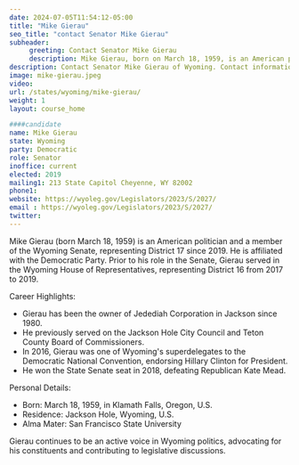 ```yaml
---
date: 2024-07-05T11:54:12-05:00
title: "Mike Gierau"
seo_title: "contact Senator Mike Gierau"
subheader:
     greeting: Contact Senator Mike Gierau
     description: Mike Gierau, born on March 18, 1959, is an American politician affiliated with the Democratic Party. He assumed office as a member of the Wyoming State Senate, representing District 17, on January 7, 2019.
description: Contact Senator Mike Gierau of Wyoming. Contact information for Mike Gierau includes email address, phone number, and mailing address.
image: mike-gierau.jpeg
video:
url: /states/wyoming/mike-gierau/
weight: 1
layout: course_home

####candidate
name: Mike Gierau
state: Wyoming
party: Democratic
role: Senator
inoffice: current
elected: 2019
mailing1: 213 State Capitol Cheyenne, WY 82002
phone1: 
website: https://wyoleg.gov/Legislators/2023/S/2027/
email : https://wyoleg.gov/Legislators/2023/S/2027/
twitter: 
---
```

Mike Gierau (born March 18, 1959) is an American politician and a member of the Wyoming Senate, representing District 17 since 2019. He is affiliated with the Democratic Party. Prior to his role in the Senate, Gierau served in the Wyoming House of Representatives, representing District 16 from 2017 to 2019.

Career Highlights:
- Gierau has been the owner of Jedediah Corporation in Jackson since 1980.
- He previously served on the Jackson Hole City Council and Teton County Board of Commissioners.
- In 2016, Gierau was one of Wyoming's superdelegates to the Democratic National Convention, endorsing Hillary Clinton for President.
- He won the State Senate seat in 2018, defeating Republican Kate Mead.

Personal Details:
- Born: March 18, 1959, in Klamath Falls, Oregon, U.S.
- Residence: Jackson Hole, Wyoming, U.S.
- Alma Mater: San Francisco State University

Gierau continues to be an active voice in Wyoming politics, advocating for his constituents and contributing to legislative discussions.
